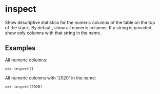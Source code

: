 # inspect

Show descriptive statistics for the numeric columns of the table on the top of the stack.
By default, show all numeric columns.
If a string is provided, show only columns with that string in the name.

## Examples

All numeric columns:

`>>> inspect()`

All numeric columns with '2020' in the name:

`>>> inspect(2020)`
